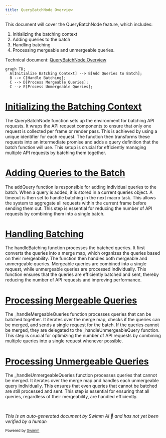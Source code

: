 ```yaml
---
title: QueryBatchNode Overview
---
```

This document will cover the QueryBatchNode feature, which includes:

1. Initializing the batching context
2. Adding queries to the batch
3. Handling batching
4. Processing mergeable and unmergeable queries.

Technical document: <SwmLink doc-title="QueryBatchNode Overview">[QueryBatchNode Overview](/.swm/querybatchnode-overview.93fmzvgi.sw.md)</SwmLink>

```mermaid
graph TD;
  A[Initialize Batching Context] --> B[Add Queries to Batch];
  B --> C[Handle Batching];
  C --> D[Process Mergeable Queries];
  C --> E[Process Unmergeable Queries];
```

# [Initializing the Batching Context](https://app.swimm.io/repos/Z2l0aHViJTNBJTNBc2VudHJ5LWRlbW8tMSUzQSUzQVN3aW1tLURlbW8=/docs/93fmzvgi#querybatchnode-initialization)

The QueryBatchNode function sets up the environment for batching API requests. It wraps the API request components to ensure that only one request is collected per frame or render pass. This is achieved by using a unique identifier for each request. The function then transforms these requests into an intermediate promise and adds a query definition that the batch function will use. This setup is crucial for efficiently managing multiple API requests by batching them together.

# [Adding Queries to the Batch](https://app.swimm.io/repos/Z2l0aHViJTNBJTNBc2VudHJ5LWRlbW8tMSUzQSUzQVN3aW1tLURlbW8=/docs/93fmzvgi#adding-queries-to-batch)

The addQuery function is responsible for adding individual queries to the batch. When a query is added, it is stored in a current queries object. A timeout is then set to handle batching in the next macro task. This allows the system to aggregate all requests within the current frame before sending them out. This step is essential for reducing the number of API requests by combining them into a single batch.

# [Handling Batching](https://app.swimm.io/repos/Z2l0aHViJTNBJTNBc2VudHJ5LWRlbW8tMSUzQSUzQVN3aW1tLURlbW8=/docs/93fmzvgi#handling-batching)

The handleBatching function processes the batched queries. It first converts the queries into a merge map, which organizes the queries based on their mergeability. The function then handles both mergeable and unmergeable queries. Mergeable queries are combined into a single request, while unmergeable queries are processed individually. This function ensures that the queries are efficiently batched and sent, thereby reducing the number of API requests and improving performance.

# [Processing Mergeable Queries](https://app.swimm.io/repos/Z2l0aHViJTNBJTNBc2VudHJ5LWRlbW8tMSUzQSUzQVN3aW1tLURlbW8=/docs/93fmzvgi#handling-mergeable-queries)

The \_handleMergeableQueries function processes queries that can be batched together. It iterates over the merge map, checks if the queries can be merged, and sends a single request for the batch. If the queries cannot be merged, they are delegated to the \_handleUnmergeableQuery function. This step is crucial for optimizing the number of API requests by combining multiple queries into a single request whenever possible.

# [Processing Unmergeable Queries](https://app.swimm.io/repos/Z2l0aHViJTNBJTNBc2VudHJ5LWRlbW8tMSUzQSUzQVN3aW1tLURlbW8=/docs/93fmzvgi#handling-unmergeable-queries)

The \_handleUnmergeableQueries function processes queries that cannot be merged. It iterates over the merge map and handles each unmergeable query individually. This ensures that even queries that cannot be batched are still processed and sent. This step is essential for ensuring that all queries, regardless of their mergeability, are handled efficiently.

&nbsp;

*This is an auto-generated document by Swimm AI 🌊 and has not yet been verified by a human*

<SwmMeta version="3.0.0" repo-id="Z2l0aHViJTNBJTNBc2VudHJ5LWRlbW8tMSUzQSUzQVN3aW1tLURlbW8=" repo-name="sentry-demo-1" doc-type="product-flows"><sup>Powered by [Swimm](/)</sup></SwmMeta>

